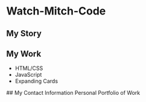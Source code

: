 # Watch-Mitch-Code
## My Story
## My Work
  <ul><li>HTML/CSS</li><li>JavaScript</li><li>Expanding Cards</li></ul>
## My Contact Information
Personal Portfolio of Work
